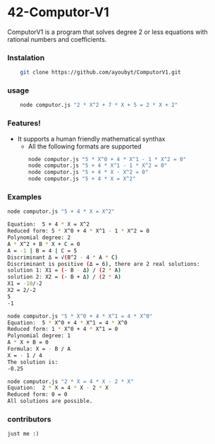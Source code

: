 # 42-Computor-V1

ComputorV1 is a program that solves degree 2 or less equations with rational numbers and coefficients.
### Instalation

```sh
    git clone https://github.com/ayoubyt/ComputorV1.git
```
### usage

```sh
    node computor.js "2 * X^2 + 7 * X + 5 = 2 * X + 2"
```
### Features!

  - It supports a human friendly mathematical synthax
    - All the following formats are supported 
        ```sh
        node computor.js "5 * X^0 + 4 * X^1 - 1 * X^2 = 0"
        node computor.js "5 + 4 * X^1 - 1 * X^2 = 0"
        node computor.js "5 + 4 * X - X^2 = 0"
        node computor.js "5 + 4 * X = X^2"
        ```
### Examples

```sh
node computor.js "5 + 4 * X = X^2"

Equation:  5 + 4 * X = X^2
Reduced form: 5 * X^0 + 4 * X^1 - 1 * X^2 = 0
Polynomial degree: 2
A * X^2 + B * X + C = 0
A = -1 | B = 4 | C = 5
Discriminant Δ = √(B^2 - 4 * A * C)
Discriminant is positive (Δ = 6), there are 2 real solutions:
solution 1: X1 = (- B - Δ) / (2 * A)
solution 2: X2 = (- B + Δ) / (2 * A)
X1 = -10/-2
X2 = 2/-2
5
-1
```

```sh
node computor.js "5 * X^0 + 4 * X^1 = 4 * X^0"
Equation:  5 * X^0 + 4 * X^1 = 4 * X^0
Reduced form: 1 * X^0 + 4 * X^1 = 0
Polynomial degree: 1
A * X + B = 0
Formula: X = - B / A
X = - 1 / 4
The solution is:
-0.25
```

```sh
node computor.js "2 * X = 4 * X - 2 * X"  
Equation:  2 * X = 4 * X - 2 * X
Reduced form: 0 = 0
All solutions are possible.
```
### contributors
    just me :)
